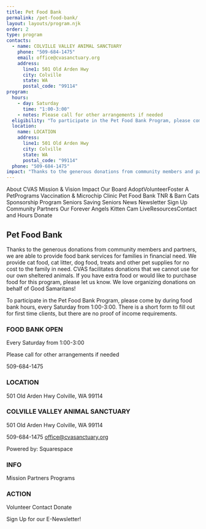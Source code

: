 ```yaml
---
title: Pet Food Bank
permalink: /pet-food-bank/
layout: layouts/program.njk
order: 2
type: program
contacts:
  - name: COLVILLE VALLEY ANIMAL SANCTUARY
    phone: "509-684-1475"
    email: office@cvasanctuary.org
    address:
      line1: 501 Old Arden Hwy
      city: Colville
      state: WA
      postal_code: "99114"
program:
  hours:
    - day: Saturday
      time: "1:00-3:00"
    - notes: Please call for other arrangements if needed
  eligibility: "To participate in the Pet Food Bank Program, please come by during food bank hours, every Saturday from 1:00-3:00.  There is a short form to fill out for first time clients, but there are no proof of income requirements."
  location:
    name: LOCATION
    address:
      line1: 501 Old Arden Hwy
      city: Colville
      state: WA
      postal_code: "99114"
  phone: "509-684-1475"
impact: "Thanks to the generous donations from community members and partners, we are able to provide food bank services for families in financial need. We provide cat food, cat litter, dog food, treats and other pet supplies for no cost to the family in need. CVAS facilitates donations that we cannot use for our own sheltered animals. If you have extra food or would like to purchase food for this program, please let us know. We love organizing donations on behalf of Good Samaritans!"
---
```


About CVAS
Mission & Vision
Impact
Our Board
AdoptVolunteerFoster A PetPrograms
Vaccination & Microchip Clinic
Pet Food Bank
TNR & Barn Cats
Sponsorship Program
Seniors Saving Seniors
News
Newsletter Sign Up
Community Partners
Our Forever Angels
Kitten Cam LiveResourcesContact and Hours
Donate

## Pet Food Bank

Thanks to the generous donations from community members and partners, we are able to provide food bank services for families in financial need. We provide cat food, cat litter, dog food, treats and other pet supplies for no cost to the family in need. CVAS facilitates donations that we cannot use for our own sheltered animals. If you have extra food or would like to purchase food for this program, please let us know. We love organizing donations on behalf of Good Samaritans!

To participate in the Pet Food Bank Program, please come by during food bank hours, every Saturday from 1:00-3:00.  There is a short form to fill out for first time clients, but there are no proof of income requirements.

### FOOD BANK OPEN

Every Saturday from 1:00-3:00

Please call for other arrangements if needed

509-684-1475

### LOCATION

501 Old Arden Hwy
Colville, WA 99114

### COLVILLE VALLEY ANIMAL SANCTUARY

501 Old Arden Hwy
Colville, WA 99114

509-684-1475
office@cvasanctuary.org

Powered by:
Squarespace

### INFO

Mission
Partners
Programs

### ACTION

Volunteer
Contact
Donate

Sign Up for our E-Newsletter!